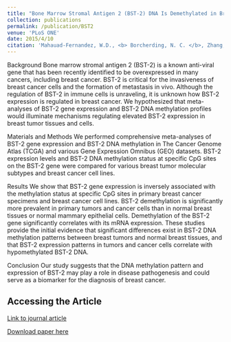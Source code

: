 ```yaml
---
title: "Bone Marrow Stromal Antigen 2 (BST-2) DNA Is Demethylated in Breast Tumors and Breast Cancer Cells"
collection: publications
permalink: /publication/BST2
venue: 'PLoS ONE'
date: 2015/4/10
citation: 'Mahauad-Fernandez, W.D., <b> Borcherding, N. C. </b>, Zhang, W., & Okeoma, C.M. Bone Marrow Stromal Antigen 2 (BST-2) DNA Is Demethylated in Breast Tumors and Breast Cancer Cells. PLoS One 2015.'
---
```


Background
Bone marrow stromal antigen 2 (BST-2) is a known anti-viral gene that has been recently identified to be overexpressed in many cancers, including breast cancer. BST-2 is critical for the invasiveness of breast cancer cells and the formation of metastasis in vivo. Although the regulation of BST-2 in immune cells is unraveling, it is unknown how BST-2 expression is regulated in breast cancer. We hypothesized that meta-analyses of BST-2 gene expression and BST-2 DNA methylation profiles would illuminate mechanisms regulating elevated BST-2 expression in breast tumor tissues and cells.

Materials and Methods
We performed comprehensive meta-analyses of BST-2 gene expression and BST-2 DNA methylation in The Cancer Genome Atlas (TCGA) and various Gene Expression Omnibus (GEO) datasets. BST-2 expression levels and BST-2 DNA methylation status at specific CpG sites on the BST-2 gene were compared for various breast tumor molecular subtypes and breast cancer cell lines.

Results
We show that BST-2 gene expression is inversely associated with the methylation status at specific CpG sites in primary breast cancer specimens and breast cancer cell lines. BST-2 demethylation is significantly more prevalent in primary tumors and cancer cells than in normal breast tissues or normal mammary epithelial cells. Demethylation of the BST-2 gene significantly correlates with its mRNA expression. These studies provide the initial evidence that significant differences exist in BST-2 DNA methylation patterns between breast tumors and normal breast tissues, and that BST-2 expression patterns in tumors and cancer cells correlate with hypomethylated BST-2 DNA.

Conclusion
Our study suggests that the DNA methylation pattern and expression of BST-2 may play a role in disease pathogenesis and could serve as a biomarker for the diagnosis of breast cancer.

Accessing the Article
--------
[Link to journal article](https://journals.plos.org/plosone/article?id=10.1371/journal.pone.0123931)

[Download paper here](https://ncborcherding.github.io/files/BST2.pdf)

